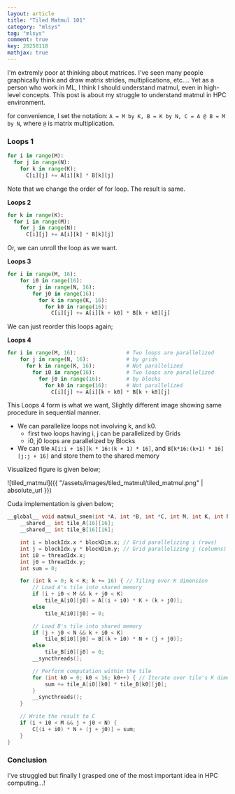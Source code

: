 ```yaml
---
layout: article
title: "Tiled Matmul 101"
category: "mlsys"
tag: "mlsys"
comment: true
key: 20250118
mathjax: true
---
```



I'm extremly poor at thinking about matrices. I've seen many people graphically think and draw matrix strides, multiplications, etc....
Yet as a person who work in ML, I think I should understand matmul, even in high-level concepts. This post is about my struggle to understand matmul in HPC environment.

for convenience, I set the notation: `A = M by K, B = K by N, C = A @ B = M by N`, where `@` is matrix multiplication.

### Loops 1
```python
for i in range(M):
  for j in range(N):
    for k in range(K):
      C[i][j] += A[i][k] * B[k][j]
```
Note that we change the order of for loop. The result is same.

**Loops 2**
```python
for k in range(K):
  for i in range(M):
    for j in range(N):
      C[i][j] += A[i][k] * B[k][j]
```


Or, we can unroll the loop as we want.

**Loops 3**
```python
for i in range(M, 16):
    for i0 in range(16):
      for j in range(N, 16):
        for j0 in range(16):
          for k in range(K, 16):
            for k0 in range(16):
              C[i][j] += A[i][k + k0] * B[k + k0][j]
```

We can just reorder this loops again;

**Loops 4**
```python
for i in range(M, 16):                # Two loops are parallelized
    for j in range(N, 16):            # by grids
      for k in range(K, 16):          # Not parallelized
        for i0 in range(16):          # Two loops are parallelized
          for j0 in range(16):        # by blocks
            for k0 in range(16):      # Not parallelized
              C[i][j] += A[i][k + k0] * B[k + k0][j]
```
This Loops 4 form is what we want, Slightly different image showing same procedure in sequential manner.

- We can parallelize loops not involving k, and k0.
    - first two loops having i, j can be parallelized by Grids
    - i0, j0 loops are parallelized by Blocks
- We can tile `A[i:i + 16][k * 16:(k + 1) * 16]`, and `B[k*16:(k+1) * 16][j:j + 16]` and store them to the shared memory

Visualized figure is given below;

![tiled_matmul]({{ "/assets/images/tiled_matmul/tiled_matmul.png" | absolute_url }})


Cuda implementation is given below;
```cpp
__global__ void matmul_smem(int *A, int *B, int *C, int M, int K, int N) {
    __shared__ int tile_A[16][16];
    __shared__ int tile_B[16][16];

    int i = blockIdx.x * blockDim.x; // Grid parallelizing i (rows)
    int j = blockIdx.y * blockDim.y; // Grid parallelizing j (columns)
    int i0 = threadIdx.x;
    int j0 = threadIdx.y;
    int sum = 0;

    for (int k = 0; k < K; k += 16) { // Tiling over K dimension
        // Load A's tile into shared memory
        if (i + i0 < M && k + j0 < K)
            tile_A[i0][j0] = A[(i + i0) * K + (k + j0)];
        else
            tile_A[i0][j0] = 0;

        // Load B's tile into shared memory
        if (j + j0 < N && k + i0 < K)
            tile_B[i0][j0] = B[(k + i0) * N + (j + j0)];
        else
            tile_B[i0][j0] = 0;
        __syncthreads();

        // Perform computation within the tile
        for (int k0 = 0; k0 < 16; k0++) { // Iterate over tile's K dimension
            sum += tile_A[i0][k0] * tile_B[k0][j0];
        }
        __syncthreads();
    }

    // Write the result to C
    if (i + i0 < M && j + j0 < N) {
        C[(i + i0) * N + (j + j0)] = sum;
    }
}
```


### Conclusion
I've struggled but finally I grasped one of the most important idea in HPC computing...!

